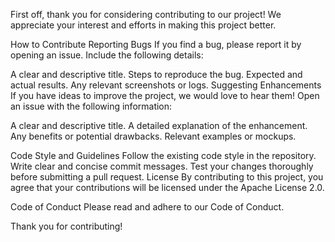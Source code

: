 First off, thank you for considering contributing to our project! We appreciate your interest and efforts in making this project better.

How to Contribute
Reporting Bugs
If you find a bug, please report it by opening an issue. Include the following details:

A clear and descriptive title.
Steps to reproduce the bug.
Expected and actual results.
Any relevant screenshots or logs.
Suggesting Enhancements
If you have ideas to improve the project, we would love to hear them! Open an issue with the following information:

A clear and descriptive title.
A detailed explanation of the enhancement.
Any benefits or potential drawbacks.
Relevant examples or mockups.

Code Style and Guidelines
Follow the existing code style in the repository.
Write clear and concise commit messages.
Test your changes thoroughly before submitting a pull request.
License
By contributing to this project, you agree that your contributions will be licensed under the Apache License 2.0.

Code of Conduct
Please read and adhere to our Code of Conduct.

Thank you for contributing!
